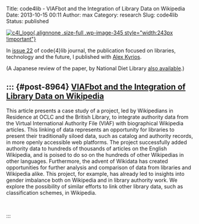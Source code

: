 Title: code4lib - VIAFbot and the Integration of Library Data on Wikipedia
Date: 2013-10-15 00:11
Author: max
Category: research
Slug: code4lib
Status: published

[![c4l\_logo]({static}/images/uploads/2013/10/c4l_logo.png){.alignnone .size-full .wp-image-345 style="width:243px !important"}]({static}/images/uploads/2013/10/c4l_logo.png)

In [issue 22](http://journal.code4lib.org/issues/issues/issue22) of code{4}lib journal, the publication focused on libraries, technology and the future, I published with [Alex Kyrios](http://www.linkedin.com/pub/alex-kyrios/26/5bb/38a).

(A Japanese review of the paper, by National Diet Library [also available](http://current.ndl.go.jp/e1517).)

::: {#post-8964}
[VIAFbot and the Integration of Library Data on Wikipedia](http://journal.code4lib.org/articles/8964)
-----------------------------------------------------------------------------------------------------

<div>

This article presents a case study of a project, led by Wikipedians in Residence at OCLC and the British Library, to integrate authority data from the Virtual International Authority File (VIAF) with biographical Wikipedia articles. This linking of data represents an opportunity for libraries to present their traditionally siloed data, such as catalog and authority records, in more openly accessible web platforms. The project successfully added authority data to hundreds of thousands of articles on the English Wikipedia, and is poised to do so on the hundreds of other Wikipedias in other languages. Furthermore, the advent of Wikidata has created opportunities for further analysis and comparison of data from libraries and Wikipedia alike. This project, for example, has already led to insights into gender imbalance both on Wikipedia and in library authority work. We explore the possibility of similar efforts to link other library data, such as classification schemes, in Wikipedia.

 

</div>
:::

